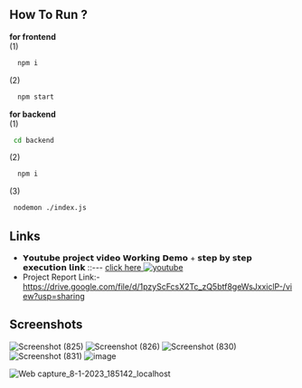 


## How To Run ?
**for frontend** <br>
(1) 
```sh
  npm i
```
(2) 
```sh
  npm start
```

**for backend** <br>
(1) 
```sh
 cd backend 
```
(2) 
```sh
  npm i
```
(3) 
```sh
 nodemon ./index.js
```

## Links
- 𝗬𝗼𝘂𝘁𝘂𝗯𝗲 𝗽𝗿𝗼𝗷𝗲𝗰𝘁 𝘃𝗶𝗱𝗲𝗼 𝗪𝗼𝗿𝗸𝗶𝗻𝗴 𝗗𝗲𝗺𝗼 + 𝘀𝘁𝗲𝗽 𝗯𝘆 𝘀𝘁𝗲𝗽 𝗲𝘅𝗲𝗰𝘂𝘁𝗶𝗼𝗻 𝗹𝗶𝗻𝗸 ::---  [  click here  ](https://youtu.be/YsdHKjxX9v0) [![youtube][youtube-shield]][youtube-url]
- Project Report Link:- https://drive.google.com/file/d/1pzyScFcsX2Tc_zQ5btf8geWsJxxiclP-/view?usp=sharing

## Screenshots
![Screenshot (825)](https://user-images.githubusercontent.com/85541602/211132250-ba4be9d5-0e4e-41b4-b6b3-521b7d6a6003.png)
![Screenshot (826)](https://user-images.githubusercontent.com/85541602/211132254-58b949fb-3d2b-4cb0-afa8-b7383bd936e9.png)
![Screenshot (830)](https://user-images.githubusercontent.com/85541602/211148018-c3f70ab1-35ef-417d-9553-06bc1e8a55f1.png)
![Screenshot (831)](https://user-images.githubusercontent.com/85541602/211148044-f3c2a164-95a2-4889-9ace-e5be9239df46.png)
![image](https://user-images.githubusercontent.com/81226571/211209026-66eb858e-462f-4e82-ab38-5ed3dc2c6979.png)

![Web capture_8-1-2023_185142_localhost](https://user-images.githubusercontent.com/85541602/211198405-bed659db-1d83-46a9-86d6-9c38b862794f.jpeg)

[youtube-shield]:https://img.shields.io/youtube/views/c6WWdINWSlI?style=social
[youtube-url]:  [youtube-shield]:https://img.shields.io/youtube/views/YsdHKjxX9v0?style=social
[youtube-url]:  https://youtu.be/YsdHKjxX9v0
